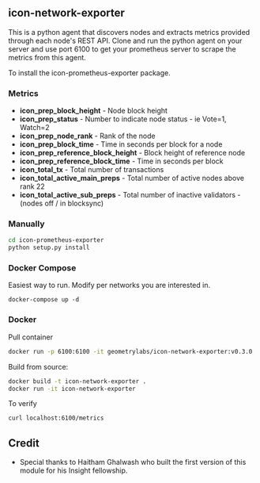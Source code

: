 ## icon-network-exporter

This is a python agent that discovers nodes and extracts metrics provided through each node's REST API. Clone and run the python agent on your server and use port 6100 to get your prometheus server to scrape the metrics from this agent.

To install the icon-prometheus-exporter package.

### Metrics 

- **icon_prep_block_height** - Node block height
- **icon_prep_status** - Number to indicate node status - ie Vote=1, Watch=2
- **icon_prep_node_rank** - Rank of the node
- **icon_prep_block_time** - Time in seconds per block for a node
- **icon_prep_reference_block_height** - Block height of reference node
- **icon_prep_reference_block_time** - Time in seconds per block
- **icon_total_tx** - Total number of transactions
- **icon_total_active_main_preps** - Total number of active nodes above rank 22
- **icon_total_active_sub_preps** - Total number of inactive validators - (nodes off / in blocksync)

### Manually
```bash
cd icon-prometheus-exporter
python setup.py install
```

### Docker Compose 

Easiest way to run. Modify per networks you are interested in. 
```
docker-compose up -d
```

### Docker

Pull container
```bash
docker run -p 6100:6100 -it geometrylabs/icon-network-exporter:v0.3.0
```

Build from source:
```bash
docker build -t icon-network-exporter .
docker run -it icon-network-exporter 
```

To verify
```bash
curl localhost:6100/metrics
```

## Credit

- Special thanks to Haitham Ghalwash who built the first version of this module for his Insight fellowship. 
